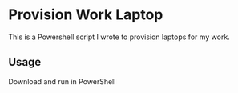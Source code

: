# Provision Work Laptop
This is a Powershell script I wrote to provision laptops for my work.

## Usage
Download and run in PowerShell